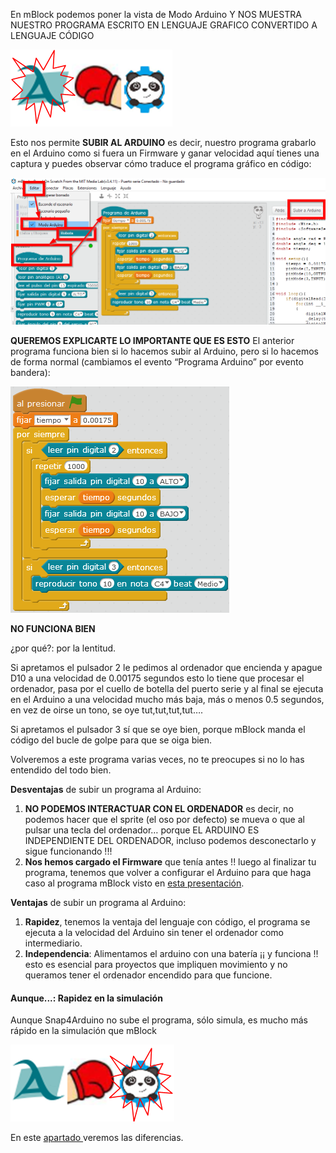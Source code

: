 
En mBlock podemos poner la vista de Modo Arduino Y NOS MUESTRA NUESTRO PROGRAMA ESCRITO EN LENGUAJE GRAFICO CONVERTIDO A LENGUAJE CÓDIGO

![](/images/image18.png)

Esto nos permite **SUBIR AL ARDUINO** es decir, nuestro programa grabarlo en el Arduino como si fuera un Firmware y ganar velocidad aquí tienes una captura y puedes observar cómo traduce el programa gráfico en código:

![](/images/image41.png)

**QUEREMOS EXPLICARTE LO IMPORTANTE QUE ES ESTO**
El anterior programa funciona bien si lo hacemos subir al Arduino, pero si lo hacemos de forma normal (cambiamos el evento “Programa Arduino” por evento bandera):

![](/images/image38.png)

**NO FUNCIONA BIEN**

¿por qué?: por la lentitud.

Si apretamos el pulsador 2 le pedimos al ordenador que encienda y apague D10 a una velocidad de 0.00175 segundos esto lo tiene que procesar el ordenador, pasa por el cuello de botella del puerto serie y al final se ejecuta en el Arduino a una velocidad mucho más baja, más o menos 0.5 segundos, en vez de oirse un tono, se oye tut,tut,tut,tut….

Si apretamos el pulsador 3 sí que se oye bien, porque mBlock manda el código del bucle de golpe para que se oiga bien.

Volveremos a este programa varias veces, no te preocupes si no lo has entendido del todo bien.

**Desventajas** de subir un programa al Arduino:

1.  **NO PODEMOS INTERACTUAR CON EL ORDENADOR** es decir, no podemos hacer que el sprite (el oso por defecto) se mueva o que al pulsar una tecla del ordenador… porque EL ARDUINO ES INDEPENDIENTE DEL ORDENADOR, incluso podemos desconectarlo y sigue funcionando !!!
2.  **Nos hemos cargado el Firmware** que tenía antes !! luego al finalizar tu programa, tenemos que volver a configurar el Arduino para que haga caso al programa mBlock visto en [esta presentación](https://www.google.com/url?q=https://docs.google.com/presentation/d/e/2PACX-1vRLqEoJCT355xMCeCXsd0Wc7JcJRk9JkwLCyzEPb_h1S2IbYKK7OdUf33yWRIXq216Zgh9Da7-gIOq1/pub?start%3Dfalse%26loop%3Dfalse%26delayms%3D3000&sa=D&ust=1513946282836000&usg=AFQjCNHZIx2i9Q4U-O15shd8SJobHkWsQA).

**Ventajas** de subir un programa al Arduino:

1.  **Rapidez**, tenemos la ventaja del lenguaje con código, el programa se ejecuta a la velocidad del Arduino sin tener el ordenador como intermediario.
2.  **Independencia**: Alimentamos el arduino con una batería ¡¡ y funciona !! esto es esencial para proyectos que impliquen movimiento y no queramos tener el ordenador encendido para que funcione.
#### Aunque...: Rapidez en la simulación
Aunque Snap4Arduino no sube el programa, sólo simula, es mucho más rápido en la simulación que mBlock

![](/images/image19.png)

En este [apartado ](/tema_2_salidas_de_echidna/22_audio.md)veremos las diferencias.



